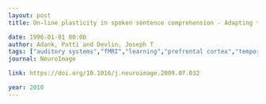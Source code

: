 ```yaml
---
layout: post
title: On-line plasticity in spoken sentence comprehension - Adapting to time-compressed speech

date: 1996-01-01 00:00
author: Adank, Patti and Devlin, Joseph T
tags: ["auditory systems","fMRI","learning","prefrontal cortex","temporal cortex"]
journal: NeuroImage

link: https://doi.org/10.1016/j.neuroimage.2009.07.032

year: 2010
---
```



